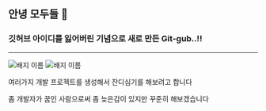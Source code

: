 ## 안녕 모두들 👋

### 깃허브 아이디를 잃어버린 기념으로 새로 만든 Git-gub..!! 
- - - 
![배지 이름](https://img.shields.io/badge/버전-v1.0-blue)
![배지 이름](https://img.shields.io/badge/화이팅!-8A2BE2)

여러가지 개발 프로젝트를 생성해서 잔디심기를 해보려고 합니다 

좀 개발자가 꿈인 사람으로써 좀 늦은감이 있지만 꾸준히 해보겠습니다 

